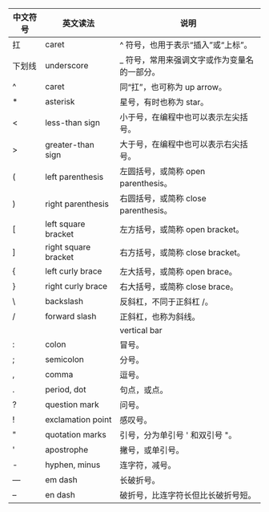 | 中文符号 | 英文读法       | 说明                         |
|----------|----------------|------------------------------|
| 扛      | caret          | ^ 符号，也用于表示“插入”或“上标”。 |
| 下划线  | underscore     | _ 符号，常用来强调文字或作为变量名的一部分。 |
| ^        | caret          | 同“扛”，也可称为 up arrow。    |
| *        | asterisk       | 星号，有时也称为 star。         |
| <        | less-than sign | 小于号，在编程中也可以表示左尖括号。 |
| >        | greater-than sign | 大于号，在编程中也可以表示右尖括号。 |
| (        | left parenthesis | 左圆括号，或简称 open parenthesis。 |
| )        | right parenthesis | 右圆括号，或简称 close parenthesis。 |
| [        | left square bracket | 左方括号，或简称 open bracket。 |
| ]        | right square bracket | 右方括号，或简称 close bracket。 |
| {        | left curly brace | 左大括号，或简称 open brace。 |
| }        | right curly brace | 右大括号，或简称 close brace。 |
| \        | backslash      | 反斜杠，不同于正斜杠 /。       |
| /        | forward slash  | 正斜杠，也称为斜线。           |
| |        | vertical bar   | 竖线，或称为 pipe。            |
| :        | colon          | 冒号。                       |
| ;        | semicolon      | 分号。                       |
| ,        | comma          | 逗号。                       |
| .        | period, dot    | 句点，或点。                  |
| ?        | question mark  | 问号。                       |
| !        | exclamation point | 感叹号。                |
| "        | quotation marks | 引号，分为单引号 ' 和双引号 "。 |
| '        | apostrophe     | 撇号，或单引号。              |
| -        | hyphen, minus  | 连字符，减号。                |
| —        | em dash        | 长破折号。                    |
| –        | en dash        | 破折号，比连字符长但比长破折号短。|
